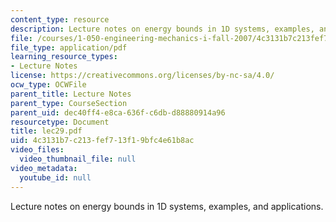 ```yaml
---
content_type: resource
description: Lecture notes on energy bounds in 1D systems, examples, and applications.
file: /courses/1-050-engineering-mechanics-i-fall-2007/4c3131b7c213fef713f19bfc4e61b8ac_lec29.pdf
file_type: application/pdf
learning_resource_types:
- Lecture Notes
license: https://creativecommons.org/licenses/by-nc-sa/4.0/
ocw_type: OCWFile
parent_title: Lecture Notes
parent_type: CourseSection
parent_uid: dec40ff4-e8ca-636f-c6db-d88880914a96
resourcetype: Document
title: lec29.pdf
uid: 4c3131b7-c213-fef7-13f1-9bfc4e61b8ac
video_files:
  video_thumbnail_file: null
video_metadata:
  youtube_id: null
---
```

Lecture notes on energy bounds in 1D systems, examples, and applications.
